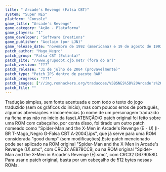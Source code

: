 ```yaml
---
title: " Arcade's Revenge (Falsa CBT)"
system: "Super NES"
platform: "Console"
game_title: "Arcade's Revenge"
game_category: "Ação - Plataforma"
game_players: "1"
game_developer: "Software Creations"
game_publisher: "Acclaim (por LJN)"
game_release_date: "novembro de 1992 (americana) e 19 de agosto de 1993 (européia)"
patch_author: "Mago_Negro"
patch_group: "Falsa CBT (Extinta)"
patch_site: "//www.grupocbt.cjb.net/ (fora do ar)"
patch_version: "???"
patch_release: "31 de julho de 2004 (provavelmente)"
patch_type: "Patch IPS dentro de pacote RAR"
patch_progress: "???"
patch_images: ["//img.romhackers.org/traducoes/%5BSNES%5D%20Arcade's%20Revenge%20-%20Falsa%20CBT%20-%201.png","//img.romhackers.org/traducoes/%5BSNES%5D%20Arcade's%20Revenge%20-%20Falsa%20CBT%20-%202.png","//img.romhackers.org/traducoes/%5BSNES%5D%20Arcade's%20Revenge%20-%20Falsa%20CBT%20-%203.png"]
patch_file: ""
---
```

Tradução simples, sem fonte acentuada e com todo o texto do jogo traduzido (sem os gráficos do início), mas com poucos erros de português, algumas abreviações e incoerências (o nome de um personagem traduzido na ficha mas não no início da fase).ATENÇÃO:O patch original foi feito sobre uma ROM com cabeçalho, por conta disso, foi tirado um outro patch nomeado como "Spider-Man and the X-Men in Arcade's Revenge (E - U) [I-BR T-Mago_Negro G-Falsa CBT A-2004].ips", que já serve para uma ROM considerada "good dump" (sem modificações).Este patch mencionado pode ser aplicado na ROM original "Spider-Man and the X-Men in Arcade's Revenge (U).smc", com CRC32 AE878CCB, ou na ROM original "Spider-Man and the X-Men in Arcade's Revenge (E).smc", com CRC32 D679058D. Para usar o patch original, basta por um cabeçalho de 512 bytes nessas ROMs.
